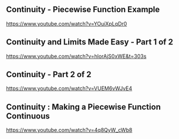 ## Continuity - Piecewise Function Example

https://www.youtube.com/watch?v=YOuiXpLqDr0

## Continuity and Limits Made Easy - Part 1 of 2

https://www.youtube.com/watch?v=hlorAjS0xWE&t=303s

## Continuity - Part 2 of 2

https://www.youtube.com/watch?v=VUEM6vWJvE4

## Continuity : Making a Piecewise Function Continuous

https://www.youtube.com/watch?v=4q8QyW_cWb8



















